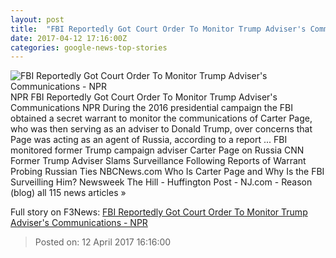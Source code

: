```yaml
---
layout: post
title:  "FBI Reportedly Got Court Order To Monitor Trump Adviser's Communications - NPR"
date: 2017-04-12 17:16:00Z
categories: google-news-top-stories
---
```


![FBI Reportedly Got Court Order To Monitor Trump Adviser's Communications - NPR](https://media.npr.org/assets/img/2017/04/12/ap_16347667440453_wide-c373c8ff3049d1c4aa83f6f50974868fd2cd6627.jpg?s=1400)
NPR FBI Reportedly Got Court Order To Monitor Trump Adviser's Communications NPR During the 2016 presidential campaign the FBI obtained a secret warrant to monitor the communications of Carter Page, who was then serving as an adviser to Donald Trump, over concerns that Page was acting as an agent of Russia, according to a report ... FBI monitored former Trump campaign adviser Carter Page on Russia CNN Former Trump Adviser Slams Surveillance Following Reports of Warrant Probing Russian Ties NBCNews.com Who Is Carter Page and Why Is the FBI Surveilling Him? Newsweek The Hill - Huffington Post - NJ.com - Reason (blog) all 115 news articles »


Full story on F3News: [FBI Reportedly Got Court Order To Monitor Trump Adviser's Communications - NPR](http://www.f3nws.com/n/FNmRaB)

> Posted on: 12 April 2017 16:16:00

